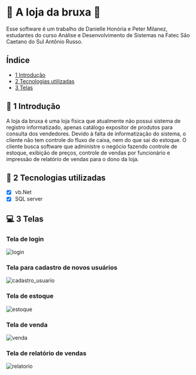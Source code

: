 
# :crystal_ball: A loja da bruxa :crystal_ball:
Esse software é um trabalho de Danielle Honória e Peter Milanez, estudantes do curso Análise e Desenvolvimento de Sistemas na Fatec São Caetano do Sul Antônio Russo.

## Índice
- <a href="#introdução">1 Introdução</a>
- <a href="#tecnologias-utilizadas">2 Tecnologias utilizadas</a>
- <a href="#telas">3 Telas</a>

## :pushpin: 1 Introdução
A loja da bruxa é uma loja física que atualmente não possui sistema de registro informatizado, apenas catálogo expositor de produtos para consulta dos vendedores. Devido à falta de informatização do sistema, o cliente não tem controle do fluxo de caixa, nem do que sai do estoque. O cliente busca software que administre o negócio fazendo controle de estoque, exibição de preços, controle de vendas por funcionário e impressão de relatório de vendas para o dono da loja.

## :wrench: 2 Tecnologias utilizadas
 - [x] vb.Net
 - [x] SQL server

## :computer: 3 Telas
### Tela de login
![login](https://github.com/daniellehonoria/loja_bruxa/assets/111359625/3e5bffd6-4281-42fd-aa85-92434c06949b) 

### Tela para cadastro de novos usuários

![cadastro_usuario](https://github.com/daniellehonoria/loja_bruxa/assets/111359625/7a11cdef-cff3-4c61-89fa-c0cfb4f355b3)

### Tela de estoque

![estoque](https://github.com/daniellehonoria/loja_bruxa/assets/111359625/e06e6f04-9a29-446d-ba22-9bb256689058)

### Tela de venda

![venda](https://github.com/daniellehonoria/loja_bruxa/assets/111359625/69bc0850-e864-4bcc-895f-cc5d5c95df48)

### Tela de relatório de vendas

![relatorio](https://github.com/daniellehonoria/loja_bruxa/assets/111359625/97143f65-f89a-41c3-bd3a-c63e7862bc92)

